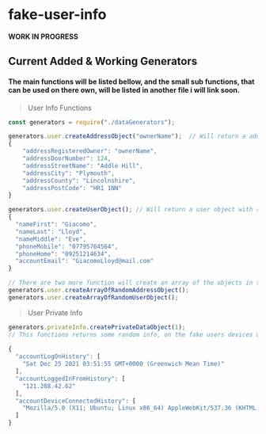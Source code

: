 
# fake-user-info
**WORK IN PROGRESS**
## Current Added & Working Generators
#### The main functions will be listed bellow, and the small sub functions, that can be used on there own, will be listed in another file i will link soon.

> User Info Functions

```javascript
const generators = require("./dataGenerators");

generators.user.createAddressObject("ownerName");  // Will return a address object with the optional arguent of owner.
{
    "addressRegisteredOwner": "ownerName",
    "addressDoorNumber": 124,
    "addressStreetName": "Addle Hill",
    "addressCity": "Plymouth",
    "addressCounty": "Lincolnshire",
    "addressPostCode": "HR1 1NN"
}

generators.user.createUserObject(); // Will return a user object with random data
{
  "nameFirst": "Giacomo",
  "nameLast": "Lloyd",
  "nameMiddle": "Eve",
  "phoneMobile": "07795764564",
  "phoneHome": "09251214634",
  "accountEmail": "GiacomoLloyd@mail.com"
}

// There are two more function will create an array of the objects in the given range passed.
generators.user.createArrayOfRandomAddressObject();
generators.user.createArrayOfRandomUserObject();
```  

> User Private Info
```javascript
generators.privateInfo.createPrivateDataObject(1);
// This functions returns some random info, on the fake users devices used, date's logged in and IPV4 connections. The function also take one argument, which is the amount of objects you would like to generate and add to the array. 
  
{
  "accountLogOnHistory": [
    "Sat Dec 25 2021 03:51:55 GMT+0000 (Greenwich Mean Time)"
  ],
  "accountLoggedInFromHistory": [
    "121.208.42.62"
  ],
  "accountDeviceConnectedHistory": [
    "Mozilla/5.0 (X11; Ubuntu; Linux x86_64) AppleWebKit/537.36 (KHTML, like Gecko) Chrome/78.0.3904.108 Safari/537.36 RuxitSynthetic/1.0 v7000265993717670679 t4157550440124640339"
  ]
}
```
